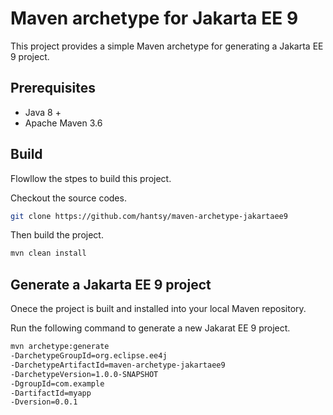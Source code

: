 # Maven archetype for Jakarta EE 9

This project provides a simple Maven archetype for generating a Jakarta EE 9 project.

## Prerequisites

* Java 8 +
* Apache Maven 3.6

## Build
Flowllow the stpes to build this project.

Checkout the source codes.

```bash
git clone https://github.com/hantsy/maven-archetype-jakartaee9
```

Then build the project.

```bash
mvn clean install
```

## Generate a Jakarta EE 9 project

Onece the project is built and installed into your local Maven repository.

Run the following command to generate a new Jakarat EE 9 project.

```bash
mvn archetype:generate
-DarchetypeGroupId=org.eclipse.ee4j 
-DarchetypeArtifactId=maven-archetype-jakartaee9 
-DarchetypeVersion=1.0.0-SNAPSHOT  
-DgroupId=com.example 
-DartifactId=myapp
-Dversion=0.0.1 
```
